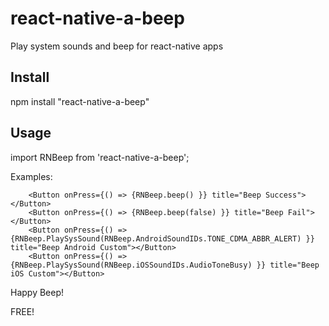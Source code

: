 # react-native-a-beep
Play system sounds and beep for react-native apps

## Install
npm install "react-native-a-beep"

## Usage
import RNBeep from 'react-native-a-beep';

Examples:

        <Button onPress={() => {RNBeep.beep() }} title="Beep Success"></Button>
        <Button onPress={() => {RNBeep.beep(false) }} title="Beep Fail"></Button>
        <Button onPress={() => {RNBeep.PlaySysSound(RNBeep.AndroidSoundIDs.TONE_CDMA_ABBR_ALERT) }} title="Beep Android Custom"></Button>
        <Button onPress={() => {RNBeep.PlaySysSound(RNBeep.iOSSoundIDs.AudioToneBusy) }} title="Beep iOS Custom"></Button>
        
Happy Beep!

FREE!
